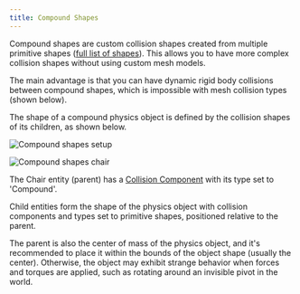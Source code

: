 ```yaml
---
title: Compound Shapes
---
```


Compound shapes are custom collision shapes created from multiple primitive shapes ([full list of shapes][primitive-shapes-list]). This allows you to have more complex collision shapes without using custom mesh models.

The main advantage is that you can have dynamic rigid body collisions between compound shapes, which is impossible with mesh collision types (shown below).

<!-- <div className="iframe-container">
    <iframe src="https://playcanv.as/e/p/KXZ5Lsda/" title="Compound Physic Shapes" allow="camera; microphone; xr-spatial-tracking; fullscreen" allowfullscreen></iframe>
</div>

[OasisW project link][compound-shapes-project] -->

The shape of a compound physics object is defined by the collision shapes of its children, as shown below.

![Compound shapes setup](/img/user-manual/physics/compound-shape-chair-setup.png)

![Compound shapes chair](/img/user-manual/physics/compound-shape-chair.gif)

The Chair entity (parent) has a [Collision Component][collision-component] with its type set to 'Compound'.

Child entities form the shape of the physics object with collision components and types set to primitive shapes, positioned relative to the parent.

The parent is also the center of mass of the physics object, and it's recommended to place it within the bounds of the object shape (usually the center). Otherwise, the object may exhibit strange behavior when forces and torques are applied, such as rotating around an invisible pivot in the world.

[primitive-shapes-list]: /user-manual/physics/physics-basics/#rigid-bodies
<!-- [compound-shapes-project]: https://playcanvas.com/project/688146/overview/compound-physics-shapes -->
[collision-component]: /user-manual/scenes/components/collision/
